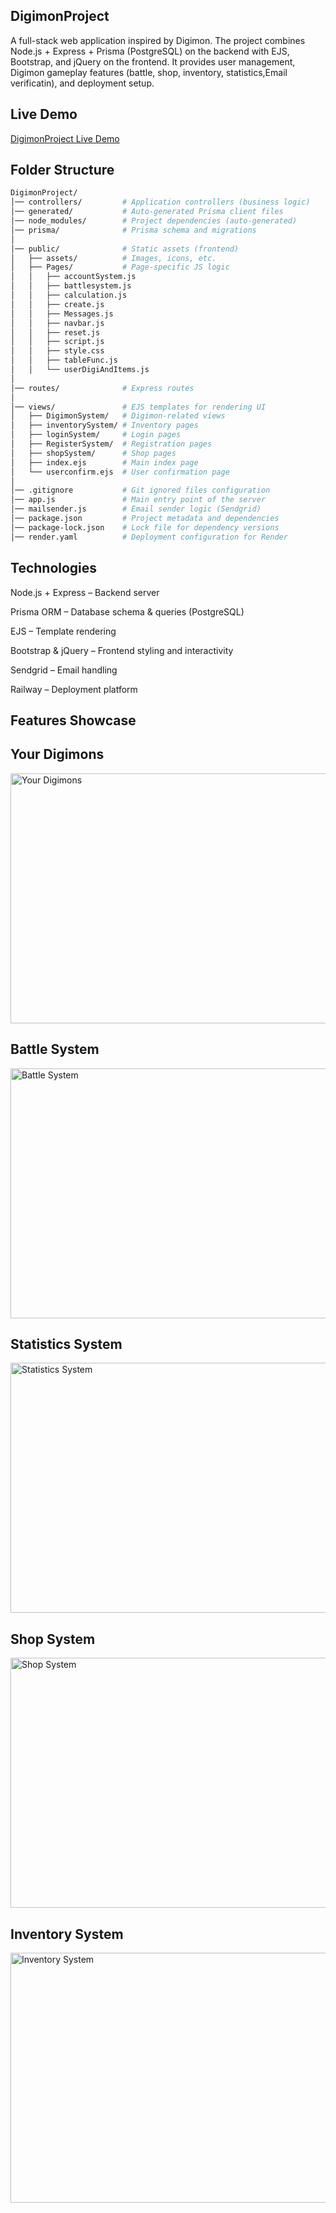 ## DigimonProject

A full-stack web application inspired by Digimon.
The project combines Node.js + Express + Prisma (PostgreSQL) on the backend with EJS, Bootstrap, and jQuery on the frontend.
It provides user management, Digimon gameplay features (battle, shop, inventory, statistics,Email verificatin), and deployment setup.

## Live Demo
[DigimonProject Live Demo](https://digimontra.xyz/)

## Folder Structure
```bash
DigimonProject/
│── controllers/         # Application controllers (business logic)
│── generated/           # Auto-generated Prisma client files
│── node_modules/        # Project dependencies (auto-generated)
│── prisma/              # Prisma schema and migrations
│
│── public/              # Static assets (frontend)
│   ├── assets/          # Images, icons, etc.
│   ├── Pages/           # Page-specific JS logic
│   │   ├── accountSystem.js
│   │   ├── battlesystem.js
│   │   ├── calculation.js
│   │   ├── create.js
│   │   ├── Messages.js
│   │   ├── navbar.js
│   │   ├── reset.js
│   │   ├── script.js
│   │   ├── style.css
│   │   ├── tableFunc.js
│   │   └── userDigiAndItems.js
│
│── routes/              # Express routes
│
│── views/               # EJS templates for rendering UI
│   ├── DigimonSystem/   # Digimon-related views
│   ├── inventorySystem/ # Inventory pages
│   ├── loginSystem/     # Login pages
│   ├── RegisterSystem/  # Registration pages
│   ├── shopSystem/      # Shop pages
│   ├── index.ejs        # Main index page
│   └── userconfirm.ejs  # User confirmation page
│
│── .gitignore           # Git ignored files configuration
│── app.js               # Main entry point of the server
│── mailsender.js        # Email sender logic (Sendgrid)
│── package.json         # Project metadata and dependencies
│── package-lock.json    # Lock file for dependency versions
│── render.yaml          # Deployment configuration for Render
```

## Technologies
Node.js + Express – Backend server

Prisma ORM – Database schema & queries (PostgreSQL)

EJS – Template rendering

Bootstrap & jQuery – Frontend styling and interactivity

Sendgrid – Email handling

Railway – Deployment platform

## Features Showcase
## Your Digimons
<img  alt="Your Digimons" src="https://github.com/user-attachments/assets/01f32732-ebd1-4c74-81df-f30e9a048b34"  width="600" height="400"/>

## Battle System
<img alt="Battle System" src="https://github.com/user-attachments/assets/8cc40fb9-9330-4028-b98d-72b2c04bdff4"  width="600" height="400"/>

## Statistics System
<img alt="Statistics System" src="https://github.com/user-attachments/assets/5a67aaa3-bd02-400e-b891-8b45e90d912d"  width="600" height="400"/>

## Shop System
<img alt="Shop System" src="https://github.com/user-attachments/assets/9a5933ec-4d07-488f-8f81-f1034d42ea43" width="600" height="400"/>

## Inventory System
<img alt="Inventory System" src="https://github.com/user-attachments/assets/a3f30724-7f5b-405d-9ccd-ac3d5477ef27" width="600" height="400"/>

